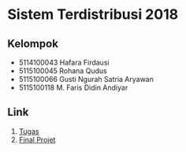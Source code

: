 # Sistem Terdistribusi 2018

## Kelompok
* 5114100043 Hafara Firdausi
* 5115100045 Rohana Qudus
* 5115100066 Gusti Ngurah Satria Aryawan
* 5115100118 M. Faris Didin Andiyar

## Link
1. [Tugas](/Tugas)
2. [Final Projet](/FP)